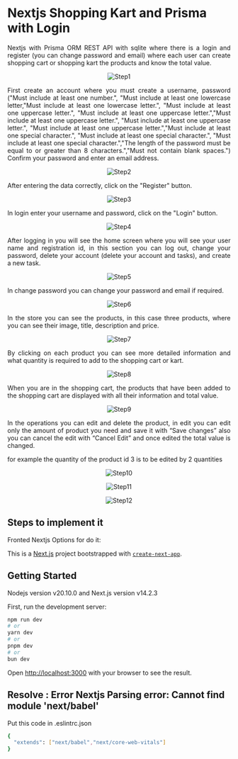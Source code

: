 # Nextjs Shopping Kart and Prisma with Login 

<p align="justify">
Nextjs with Prisma ORM REST API with sqlite where there is a login and register (you can change password and email) where each user can create shopping cart or shopping kart the products and know the total value.
</p>

<p align="center">
  <img src="README-images/login.PNG" alt="Step1">
</p>

<p align="justify">
First create an account where you must create a username, password ("Must include at least one number.", "Must include at least one lowercase letter,"Must include at least one lowercase letter.", "Must include at least one uppercase letter.", "Must include at least one uppercase letter.","Must include at least one uppercase letter.", "Must include at least one uppercase letter.", "Must include at least one uppercase letter.","Must include at least one special character.", "Must include at least one special character.", "Must include at least one special character.","The length of the password must be equal to or greater than 8 characters.","Must not contain blank spaces.")  Confirm your password and enter an email address.
</p>

<p align="center">
  <img src="README-images/loginup.PNG" alt="Step2">
</p>

<p align="justify">
After entering the data correctly, click on the "Register" button.
</p>

<p align="center">
  <img src="README-images/loginup2.PNG" alt="Step3">
</p>


<p align="justify">
In login enter your username and password, click on the "Login" button.
</p>

<p align="center">
  <img src="README-images/login1.PNG" alt="Step4">
</p>


<p align="justify">
After logging in you will see the home screen where you will see your user name and registration id, in this section you can log out, change your password, delete your account (delete your account and tasks), and create a new task.
</p>

<p align="center">
  <img src="README-images/home1.PNG" alt="Step5">
</p>

<p align="justify">
In change password you can change your password and email if required.
</p>

<p align="center">
  <img src="README-images/changepassword.PNG" alt="Step6">
</p>

<p align="justify">
In the store you can see the products, in this case three products, where you can see their image, title, description and price.
</p>

<p align="center">
  <img src="README-images/store.PNG" alt="Step7">
</p>

<p align="justify">
By clicking on each product you can see more detailed information and what quantity is required to add to the shopping cart or kart.
</p>

<p align="center">
  <img src="README-images/addkart.PNG" alt="Step8">
</p>

<p align="justify">
When you are in the shopping cart, the products that have been added to the shopping cart are displayed with all their information and total value.
</p>

<p align="center">
  <img src="README-images/kart.PNG" alt="Step9">
</p>


<p align="justify">
In the operations you can edit and delete the product, in edit you can edit only the amount of product you need and save it with “Save changes” also you can cancel the edit with “Cancel Edit” and once edited the total value is changed.

for example the quantity of the product id 3 is to be edited by 2 quantities
</p>

<p align="center">
  <img src="README-images/kart1.PNG" alt="Step10">
</p>

<p align="center">
  <img src="README-images/kart2.PNG" alt="Step11">
</p>

<p align="center">
  <img src="README-images/kart3.PNG" alt="Step12">
</p>

## Steps to implement it


Fronted Nextjs Options for do it:


This is a [Next.js](https://nextjs.org/) project bootstrapped with [`create-next-app`](https://github.com/vercel/next.js/tree/canary/packages/create-next-app).

## Getting Started
Nodejs version v20.10.0 and Next.js version v14.2.3 

First, run the development server:

```bash
npm run dev
# or
yarn dev
# or
pnpm dev
# or
bun dev
```

Open [http://localhost:3000](http://localhost:3000) with your browser to see the result.

## Resolve : Error Nextjs Parsing error: Cannot find module 'next/babel'

Put this code in .eslintrc.json 
```bash
{
  "extends": ["next/babel","next/core-web-vitals"]
}
```


